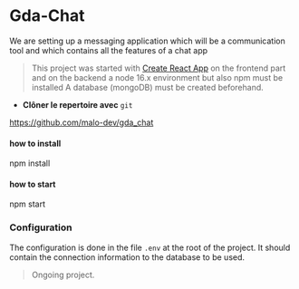 <h1>Gda-Chat</h1>

<p>We are setting up a messaging application which will be a communication tool and which contains all the features of a chat app</p>


> This project was started with [Create React App](https://github.com/facebook/create-react-app) on the frontend part and on the backend a node 16.x environment but also npm must be installed
> A database (mongoDB) must be created beforehand.

* __Clôner le repertoire avec__ ```git```


https://github.com/malo-dev/gda_chat


<h4>how to install</h4>

npm install

<h4>how to start</h4>

npm start

### Configuration

The configuration is done in the file ```.env``` at the root of the project. It should contain the connection information to the database to be used.

>Ongoing project.